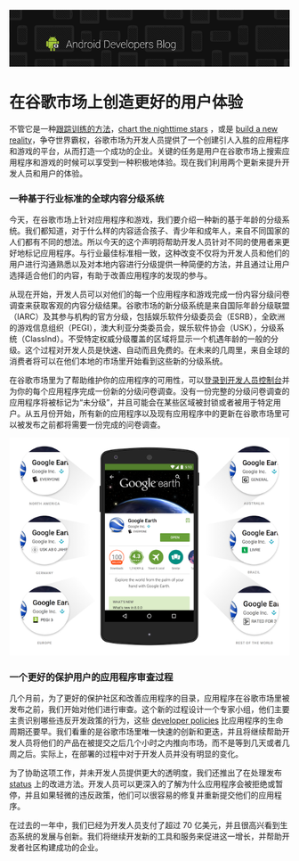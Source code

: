 ![用户体验](images/blogheader2.png)

# 在谷歌市场上创造更好的用户体验 

不管它是一种[跟踪训练的方法](https://play.google.com/store/apps/details?id=com.fitnesskeeper.runkeeper.pro)，[chart the nighttime stars](https://play.google.com/store/apps/details?id=com.escapistgames.starchart) ，或是 [build a new reality](https://play.google.com/store/apps/details?id=com.supercell.clashofclans)，争夺世界霸权，谷歌市场为开发人员提供了一个创建引人入胜的应用程序和游戏的平台，从而打造一个成功的企业。关键的任务是用户在谷歌市场上搜索应用程序和游戏的时候可以享受到一种积极地体验。现在我们利用两个更新来提升开发人员和用户的体验。

### 一种基于行业标准的全球内容分级系统 

今天，在谷歌市场上针对应用程序和游戏，我们要介绍一种新的基于年龄的分级系统。我们都知道，对于什么样的内容适合孩子、青少年和成年人，来自不同国家的人们都有不同的想法。所以今天的这个声明将帮助开发人员针对不同的使用者来更好地标记应用程序。与行业最佳标准相一致，这种改变不仅将为开发人员和他们的用户进行沟通熟悉以及对本地内容进行分级提供一种简便的方法，并且通过让用户选择适合他们的内容，有助于改善应用程序的发现的参与。 

从现在开始，开发人员可以对他们的每一个应用程序和游戏完成一份内容分级问卷调查来获取客观的内容分级结果。谷歌市场的新分级系统是来自国际年龄分级联盟（IARC）及其参与机构的官方分级，包括娱乐软件分级委员会（ESRB），全欧洲的游戏信息组织（PEGI），澳大利亚分类委员会，娱乐软件协会（USK），分级系统（ClassInd）。不受特定权威分级覆盖的区域将显示一个机遇年龄的一般的分级。这个过程对开发人员是快速、自动而且免费的。在未来的几周里，来自全球的消费者将可以在他们本地的市场里开始看到这些新的分级系统。 

在谷歌市场里为了帮助维护你的应用程序的可用性，可以[登录到开发人员控制台](http://play.google.com/apps/publish/)并为你的每个应用程序完成一份新的分级问卷调查。没有一份完整的分级问卷调查的应用程序将被标记为“未分级”，并且可能会在某些区域被封锁或者被用于特定用户。从五月份开始，所有新的应用程序以及现有应用程序中的更新在谷歌市场里可以被发布之前都将需要一份完成的问卷调查。

![用户体验 ](images/image001.png) 

### 一个更好的保护用户的应用程序审查过程 

几个月前，为了更好的保护社区和改善应用程序的目录，应用程序在谷歌市场里被发布之前，我们开始对他们进行审查。这个新的过程设计一个专家小组，他们主要主责识别哪些违反开发政策的行为，这些 [developer policies](https://play.google.com/about/developer-content-policy.html) 比应用程序的生命周期还要早。我们看重的是谷歌市场里唯一快速的创新和更迭，并且将继续帮助开发人员将他们的产品在被提交之后几个小时之内推向市场，而不是等到几天或者几周之后。实际上，在部署的过程中对于开发人员并没有明显的变化。 

为了协助这项工作，并未开发人员提供更大的透明度，我们还推出了在处理发布 [status](https://support.google.com/googleplay/android-developer/answer/113469) 上的改进方法。开发人员可以更深入的了解为什么应用程序会被拒绝或暂停，并且如果轻微的违反政策，他们可以很容易的修复并重新提交他们的应用程序。 

在过去的一年中，我们已经为开发人员支付了超过 70 亿美元，并且很高兴看到生态系统的发展与创新。我们将继续开发新的工具和服务来促进这一增长，并帮助开发者社区构建成功的企业。
